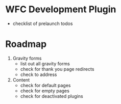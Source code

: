 WFC Development Plugin
====================================

* checklist of prelaunch todos

Roadmap
============
1. Gravity forms
    * list out all gravity forms
    * check for thank you page redirects
    * check to address
2. Content
    * check for default pages
    * check for empty pages
    * check for deactivated plugins    
